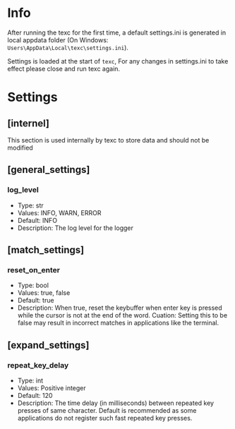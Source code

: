 # Info

After running the texc for the first time, a default settings.ini is generated in local appdata folder (On Windows: `Users\AppData\Local\texc\settings.ini`).  

Settings is loaded at the start of `texc`, For any changes in settings.ini to take effect please close and run texc again.  

# Settings

## [__internel__]

This section is used internally by texc to store data and should not be modified

## [general_settings]

### log_level
- Type: str
- Values: INFO, WARN, ERROR
- Default: INFO
- Description: The log level for the logger

## [match_settings]

### reset_on_enter
- Type: bool
- Values: true, false
- Default: true
- Description: When true, reset the keybuffer when enter key is pressed while the cursor is not at the end of the word. Cuation: Setting this to be false may result in incorrect matches in applications like the terminal.

## [expand_settings]

### repeat_key_delay
- Type: int
- Values: Positive integer
- Default: 120
- Description: The time delay (in milliseconds) between repeated key presses of same character. Default is recommended as some applications do not register such fast repeated key presses.
